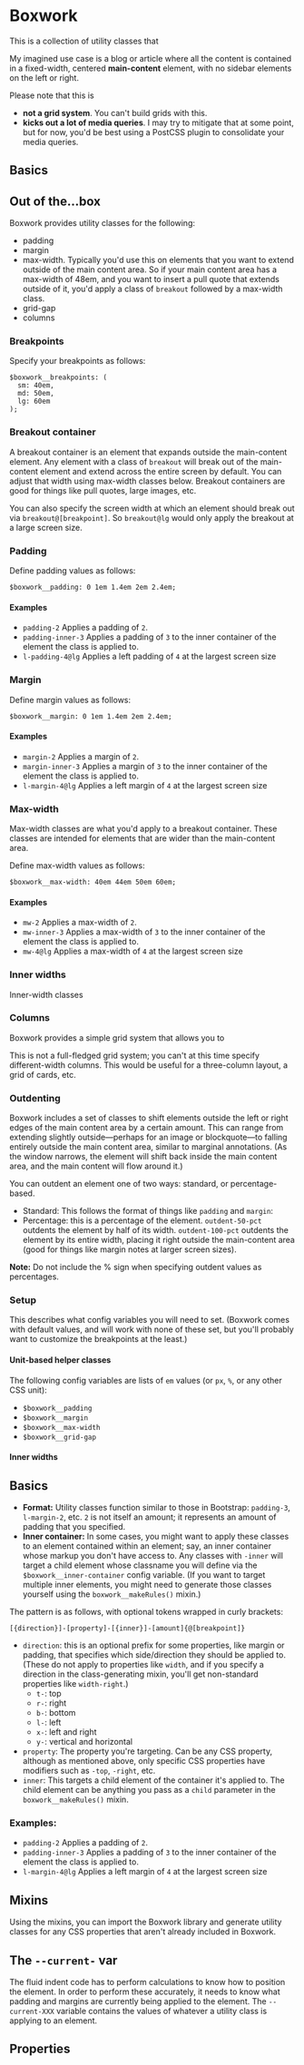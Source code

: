 # Boxwork
This is a collection of utility classes that 

My imagined use case is a blog or article where all the content is contained in a fixed-width, centered **main-content** element, with no sidebar elements on the left or right.

Please note that this is
- **not a grid system**. You can't build grids with this.
- **kicks out a lot of media queries**. I may try to mitigate that at some point, but for now, you'd be best using a PostCSS plugin to consolidate your media queries.

## Basics

## Out of the...box

Boxwork provides utility classes for the following:
- padding
- margin
- max-width. Typically you'd use this on elements that you want to extend outside of the main content area. So if your main content area has a max-width of 48em, and you want to insert a pull quote that extends outside of it, you'd apply a class of `breakout` followed by a max-width class.
- grid-gap
- columns


### Breakpoints
Specify your breakpoints as follows:
```
$boxwork__breakpoints: (
  sm: 40em,
  md: 50em,
  lg: 60em
);
```

### Breakout container
A breakout container is an element that expands outside the main-content element. Any element with a class of `breakout` will break out of the main-content element and extend across the entire screen by default. You can adjust that width using max-width classes below. Breakout containers are good for things like pull quotes, large images, etc.

You can also specify the screen width at which an element should break out via `breakout@[breakpoint]`. So `breakout@lg` would only apply the breakout at a large screen size.


### Padding
Define padding values as follows:
```
$boxwork__padding: 0 1em 1.4em 2em 2.4em;
```

#### Examples
- `padding-2` Applies a padding of `2`. 
- `padding-inner-3` Applies a padding of `3` to the inner container of the element the class is applied to.
- `l-padding-4@lg` Applies a left padding of `4` at the largest screen size

### Margin
Define margin values as follows:
```
$boxwork__margin: 0 1em 1.4em 2em 2.4em;
```

#### Examples
- `margin-2` Applies a margin of `2`. 
- `margin-inner-3` Applies a margin of `3` to the inner container of the element the class is applied to.
- `l-margin-4@lg` Applies a left margin of `4` at the largest screen size

### Max-width
Max-width classes are what you'd apply to a breakout container. These classes are intended for elements that are wider than the main-content area. 

Define max-width values as follows:
```
$boxwork__max-width: 40em 44em 50em 60em;
```

#### Examples
- `mw-2` Applies a max-width of `2`. 
- `mw-inner-3` Applies a max-width of `3` to the inner container of the element the class is applied to.
- `mw-4@lg` Applies a max-width of `4` at the largest screen size

### Inner widths
Inner-width classes 


### Columns
Boxwork provides a simple grid system that allows you to 

This is not a full-fledged grid system; you can't at this time specify different-width columns. This would be useful for a three-column layout, a grid of cards, etc.

### Outdenting
Boxwork includes a set of classes to shift elements outside the left or right edges of the main content area by a certain amount. This can range from extending slightly outside—perhaps for an image or blockquote—to falling entirely outside the main content area, similar to marginal annotations. (As the window narrows, the element will shift back inside the main content area, and the main content will flow around it.)

You can outdent an element one of two ways: standard, or percentage-based.

- Standard: This follows the format of things like `padding` and `margin`: 
- Percentage: this is a percentage of the element. `outdent-50-pct` outdents the element by half of its width. `outdent-100-pct` outdents the element by its entire width, placing it right outside the main-content area (good for things like margin notes at larger screen sizes).

**Note:** Do not include the % sign when specifying outdent values as percentages.


### Setup
This describes what config variables you will need to set. (Boxwork comes with default values, and will work with none of these set, but you'll probably want to customize the breakpoints at the least.)

#### Unit-based helper classes
The following config variables are lists of `em` values (or `px`, `%`, or any other CSS unit):
- `$boxwork__padding`
- `$boxwork__margin`
- `$boxwork__max-width`
- `$boxwork__grid-gap`

#### Inner widths

## Basics
- **Format:** Utility classes function similar to those in Bootstrap: `padding-3`, `l-margin-2`, etc. `2` is not itself an amount; it represents an amount of padding that you specified.
- **Inner container:** In some cases, you might want to apply these classes to an element contained within an element; say, an inner container whose markup you don't have access to. Any classes with `-inner` will target a child element whose classname you will define via the `$boxwork__inner-container` config variable. (If you want to target multiple inner elements, you might need to generate those classes yourself using the `boxwork__makeRules()` mixin.)

The pattern is as follows, with optional tokens wrapped in curly brackets:

`[{direction}]-[property]-[{inner}]-[amount]{@[breakpoint]}`

- `direction`: this is an optional prefix for some properties, like margin or padding, that specifies which side/direction they should be applied to. (These do not apply to properties like `width`, and if you specify a direction in the class-generating mixin, you'll get non-standard properties like `width-right`.)
	- `t-`: top
	- `r-`: right
	- `b-`: bottom
	- `l-`: left
	- `x-`: left and right
	- `y-`: vertical and horizontal
- `property`: The property you're targeting. Can be any CSS property, although as mentioned above, only specific CSS properties have modifiers such as `-top`, `-right`, etc.
- `inner`: This targets a child element of the container it's applied to. The child element can be anything you pass as a `child` parameter in the `boxwork__makeRules()` mixin.

### Examples:
- `padding-2` Applies a padding of `2`. 
- `padding-inner-3` Applies a padding of `3` to the inner container of the element the class is applied to.
- `l-margin-4@lg` Applies a left margin of `4` at the largest screen size



## Mixins
Using the mixins, you can import the Boxwork library and generate utility classes for any CSS properties that aren't already included in Boxwork.

## The `--current-` var
The fluid indent code has to perform calculations to know how to position the element. In order to perform these accurately, it needs to know what padding and margins are currently being applied to the element. The `--current-XXX` variable contains the values of whatever a utility class is applying to an element.

## Properties
